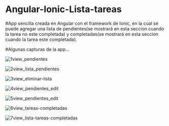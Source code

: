 # Angular-Ionic-Lista-tareas

#App sencilla creada en Angular con el framework de Ionic, en la cual se puede agregar una lista de pendientes(se mostrará en esta seccion cuando la tarea no este completada) y completadas(se mostrará en esta seccion cuando la tarea este completada).

#Algunas capturas de la app...

![1view_pendientes](https://user-images.githubusercontent.com/76266019/106182633-bbc7f600-6164-11eb-9942-4b9f7ab1bdb2.png)

![2view_lista_pendientes](https://user-images.githubusercontent.com/76266019/106182665-ca161200-6164-11eb-82b8-d3be40d40bb6.png)

![3view_eliminar-lista](https://user-images.githubusercontent.com/76266019/106182745-e619b380-6164-11eb-8b04-f39a2fcd230c.png)

![4view_pendientes_edit](https://user-images.githubusercontent.com/76266019/106182761-eb76fe00-6164-11eb-8b4c-4a1a21ed669c.png)

![5view_pendientes_edit](https://user-images.githubusercontent.com/76266019/106182783-f336a280-6164-11eb-9ed1-1f1d43e2c370.png)

![6view_tareas-completadas](https://user-images.githubusercontent.com/76266019/106182800-f92c8380-6164-11eb-95c4-42e9308e2569.png)

![7view_lista-tareas-completadas](https://user-images.githubusercontent.com/76266019/106183668-20378500-6166-11eb-83ca-9ce874f705f1.png)

